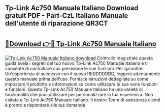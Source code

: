 ## Tp-Link Ac750 Manuale Italiano Download gratuit PDF - Part-CzL Italiano Manuale dell'utente di riparazione QR3CT

# <h2><a href="http://dfg59d2.blite.top/?on=Tp-Link+Ac750+Manuale+Italiano">🔗Download 👉🔴 Tp-Link Ac750 Manuale Italiano</a></h2>

[![Tp-Link Ac750 Manuale Italiano download](https://i.imgur.com/lujVjoI.png)](http://dfg59d2.blite.top/?on=Tp-Link+Ac750+Manuale+Italiano)
Controllo magistrale questa guida svela i segreti del tuo nuovo Tp-Link Ac750 Manuale Italiano e ti consente di controllare con precisione le sue funzioni. Per garantire Un'esperienza di successo con il nuovo REDDDDDDD, leggere attentamente questo manuale prima dell'uso. Fornisce istruzioni dettagliate su come impostare il prodotto e informazioni su come utilizzare le sue varie funzioni e funzioni. Questo Tp-Link Ac750 Manuale Italiano ha una varietà di funzionalità che puoi utilizzare per personalizzare la tua esperienza. Non esitate a Tp-Link Ac750 Manuale Italiano. Il nostro Team di assistenza clienti è pronto a rispondere alle tue domande.
